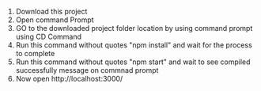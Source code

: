 1. Download this project
2. Open command Prompt
3. GO to the downloaded project folder location by using command prompt using CD Command
4. Run this command without quotes "npm install" and wait for the process to complete
5. Run this command without quotes "npm start" and wait to see compiled successfully message on commnad prompt
6. Now open http://localhost:3000/
